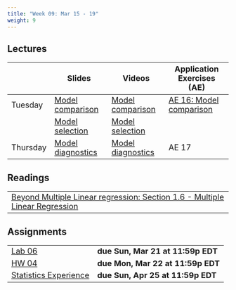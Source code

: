 ```yaml
---
title: "Week 09: Mar 15 - 19"
weight: 9
---
```


<style>
table {
font-size: 18px;
}

</style>

## Lectures

|           | Slides                   | Videos | Application Exercises (AE) |
|-----------|--------------------------|--------|--------|
| Tuesday  | [Model comparison](https://sta210-sp21.netlify.app/slides/16-model-comparison.html) | [Model comparison](https://warpwire.duke.edu/w/420FAA/)| [AE 16: Model comparison](https://sta210-sp21.netlify.app/appex/ae-16-model-comparison.html) |
|  | [Model selection](https://sta210-sp21.netlify.app/slides/16-model-selection.html) | [Model selection](https://warpwire.duke.edu/w/3W0FAA/) | |
| Thursday   |[Model diagnostics](https://sta210-sp21.netlify.app/slides/17-model-diagnostics.html) | [Model diagnostics](https://warpwire.duke.edu/w/6W0FAA/) | AE 17 |


## Readings

|            | 
|------------|
| [Beyond Multiple Linear regression: Section 1.6 - Multiple Linear Regression](https://bookdown.org/roback/bookdown-BeyondMLR/ch-MLRreview.html#multreg) |



## Assignments

|                        |   |
|------------------------|---|
|[Lab 06](https://sta210-sp21.netlify.app/labs/lab-06.html) | **due Sun, Mar 21 at 11:59p EDT**|
|[HW 04](https://sta210-sp21.netlify.app/hw/hw-04.html) | **due Mon, Mar 22 at 11:59p EDT**| 
|[Statistics Experience](https://sta210-sp21.netlify.app/hw/stats-experience.html) | **due Sun, Apr 25 at 11:59p EDT**| 






